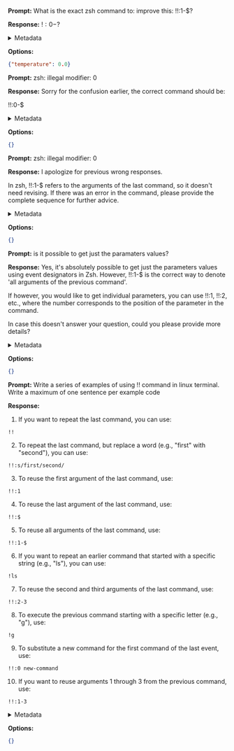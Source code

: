 **Prompt:**
What is the exact zsh command to: improve this: !!:1-$?


**Response:**
!$:0-$?

<details><summary>Metadata</summary>

- Duration: 1046 ms
- Datetime: 2023-08-30T15:54:32.175202
- Model: gpt-4-0613

</details>

**Options:**
```json
{"temperature": 0.0}
```

**Prompt:**
zsh: illegal modifier: 0

**Response:**
Sorry for the confusion earlier, the correct command should be: 

!!:0-$

<details><summary>Metadata</summary>

- Duration: 2635 ms
- Datetime: 2023-08-30T15:54:51.155723
- Model: gpt-4-0613

</details>

**Options:**
```json
{}
```

**Prompt:**
zsh: illegal modifier: 0

**Response:**
I apologize for previous wrong responses.

In zsh, !!:1-$ refers to the arguments of the last command, so it doesn't need revising. If there was an error in the command, please provide the complete sequence for further advice.

<details><summary>Metadata</summary>

- Duration: 5571 ms
- Datetime: 2023-08-30T15:55:08.838422
- Model: gpt-4-0613

</details>

**Options:**
```json
{}
```

**Prompt:**
is it possible to get just the paramaters values?

**Response:**
Yes, it's absolutely possible to get just the parameters values using event designators in Zsh. However, !!:1-$ is the correct way to denote 'all arguments of the previous command'. 

If however, you would like to get individual parameters, you can use !!:1, !!:2, etc., where the number corresponds to the position of the parameter in the command. 

In case this doesn't answer your question, could you please provide more details?

<details><summary>Metadata</summary>

- Duration: 8193 ms
- Datetime: 2023-08-30T15:57:09.685603
- Model: gpt-4-0613

</details>

**Options:**
```json
{}
```

**Prompt:**
Write a series of examples of using !! command in linux terminal. Write a maximum of one sentence per example code

**Response:**
1. If you want to repeat the last command, you can use:
```
!!
```
2. To repeat the last command, but replace a word (e.g., "first" with "second"), you can use:
```
!!:s/first/second/
```
3. To reuse the first argument of the last command, use:
```
!!:1
```
4. To reuse the last argument of the last command, use:
```
!!:$
```
5. To reuse all arguments of the last command, use:
```
!!:1-$
```
6. If you want to repeat an earlier command that started with a specific string (e.g., "ls"), you can use:
```
!ls
```
7. To reuse the second and third arguments of the last command, use:
```
!!:2-3
``` 
8. To execute the previous command starting with a specific letter (e.g., "g"), use:
```
!g
```
9. To substitute a new command for the first command of the last event, use:
```
!!:0 new-command
```
10. If you want to reuse arguments 1 through 3 from the previous command, use:
```
!!:1-3
```

<details><summary>Metadata</summary>

- Duration: 31507 ms
- Datetime: 2023-08-30T16:04:03.406212
- Model: gpt-4-0613

</details>

**Options:**
```json
{}
```

